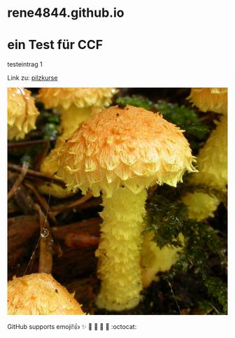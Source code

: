 # rene4844.github.io
# ein Test für CCF 

testeintrag 1

Link zu: [pilzkurse](https://www.pilzkurse-thurgau.ch)


![Bild](Geocache.jpg)


GitHub supports emoji!:+1: :sparkles: :camel: :tada: :rocket: :metal: :octocat:
